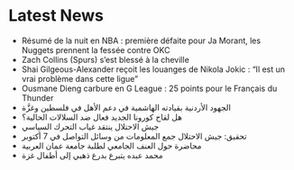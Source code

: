 # Latest News
-  Résumé de la nuit en NBA : première défaite pour Ja Morant, les Nuggets prennent la fessée contre OKC
-  Zach Collins (Spurs) s’est blessé à la cheville
-  Shai Gilgeous-Alexander reçoit les louanges de Nikola Jokic : “Il est un vrai problème dans cette ligue”
-  Ousmane Dieng carbure en G League : 25 points pour le Français du Thunder
-  الجهود الأردنية بقيادته الهاشمية في دعم الأهل في فلسطين وغزَّة
-  هل لقاح كورونا الجديد فعال ضد السلالات الحالية؟
-  جيش الاحتلال ينتقد غياب التحرك السياسي
-  تحقيق: جيش الاحتلال جمع المعلومات من وسائل التواصل في 7 أكتوبر
-  محاضرة حول العنف الجامعي لطلبة جامعة عمان العربية
-  محمد عبده يتبرع بدرع ذهبي إلى أطفال غزة
